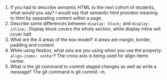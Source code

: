 1. If you had to describe semantic HTML to the next cohort of students, what would you say?
I would say that semantic html provides meaning to html by separating content within a page. 
2. Describe some differences between ```display: block;``` and ```display: inline;```.
Display block covers the whole section, while display inline will cover half. 
3. What are the 4 areas of the box model?
4 areas are margin, border, padding and content.
4. While using flexbox, what axis are you using when you use the property: ```align-items: center```?
The cross axis is being used for align-items center. 
5. What is the git command to commit staged changes as well as write a message? 
The git command is git commit -m.